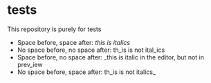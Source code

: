 # tests
This repository is purely for tests

* Space before, space after: _this is italics_
* No space before, no space after: th_is is not ital_ics
* Space before, no space after: _this is italic in the editor, but not in prev_iew
* No space before, space after: th_is is not italics_
